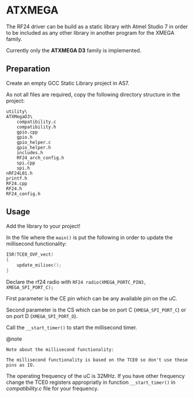 # ATXMEGA
The RF24 driver can be build as a static library with Atmel Studio 7 in order to be included as any other library in another program for the XMEGA family.

Currently only the **ATXMEGA D3** family is implemented.

## Preparation

Create an empty GCC Static Library project in AS7.

As not all files are required, copy the following directory structure in the project:


```text
utility\
ATXMegaD3\
    compatibility.c
    compatibility.h
    gpio.cpp
    gpio.h
    gpio_helper.c
    gpio_helper.h
    includes.h
    RF24_arch_config.h
    spi.cpp
    spi.h
nRF24L01.h
printf.h
RF24.cpp
RF24.h
RF24_config.h
```

## Usage
Add the library to your project!

In the file where the `main()` is put the following in order to update the millisecond functionality:

```cpp
ISR(TCE0_OVF_vect)
{
    update_milisec();
}
```

Declare the rf24 radio with `RF24 radio(XMEGA_PORTC_PIN3, XMEGA_SPI_PORT_C);`

First parameter is the CE pin which can be any available pin on the uC.

Second parameter is the CS which can be on port C (`XMEGA_SPI_PORT_C`) or on port D (`XMEGA_SPI_PORT_D`).

Call the `__start_timer()` to start the millisecond timer.

@note

    Note about the millisecond functionality:

    The millisecond functionality is based on the TCE0 so don't use these pins as IO.

The operating frequency of the uC is 32MHz. If you have other frequency change the TCE0 registers appropriatly in function `__start_timer()` in *compatibility.c* file for your frequency.
